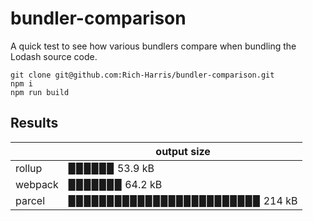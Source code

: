 # bundler-comparison

A quick test to see how various bundlers compare when bundling the Lodash source code.

```
git clone git@github.com:Rich-Harris/bundler-comparison.git
npm i
npm run build
```

## Results

<!-- START -->
|         | output size                                           |
|---------|-------------------------------------------------------|
| rollup  | ▉▉▉▉▉▉ 53.9 kB   |
| webpack | ▉▉▉▉▉▉▉ 64.2 kB |
| parcel  | ▉▉▉▉▉▉▉▉▉▉▉▉▉▉▉▉▉▉▉▉▉▉▉▉▉ 214 kB   |
<!-- END -->